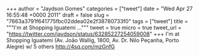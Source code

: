 
+++
author = "Jaydson Gomes"
categories = ["tweet"]
date = "Wed Apr 27 16:55:48 +0000 2011"
draft = false
slug = "7663a3791f641775fbc02ddea02e2f38780733f0"
tags = ["tweet"]
title = """I'm at Shopping Iguatemi ..."""
tweet = true
micro = true
tweet_url = "https://twitter.com/jaydson/status/63285227254059008"
+++
I'm at Shopping Iguatemi (Av. João Wallig, 1800, Av. Dr. Nilo Peçanha, Porto Alegre) w/ 5 others http://4sq.com/mzGnfG
